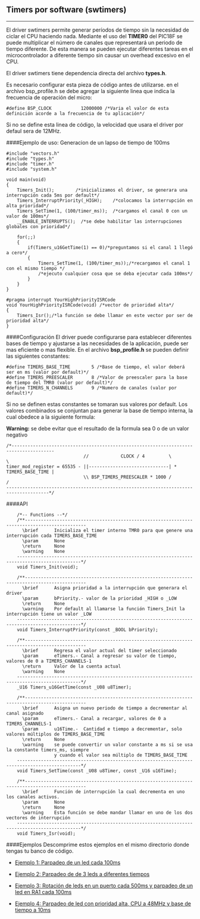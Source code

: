 Timers por software (swtimers)
-----------------------------
------------
El driver swtimers permite generar períodos de tiempo sin la necesidad de ciclar el CPU haciendo nada. Mediante el uso del **TIMER0** del PIC18F se puede multiplicar el número de canales que representará un periodo de tiempo diferente. De esta manera se pueden ejecutar diferentes tareas en el microcontrolador a diferente tiempo sin  causar un overhead excesivo en el CPU.

El driver swtimers tiene dependencia directa del archivo **types.h**.

Es necesario configurar esta pieza de código antes de utilizarse. en el archivo bsp_profile.h se debe agregar la siguiente linea que indica la frecuencia de operación del micro:
```
#define BSP_CLOCK           12000000 /*Varia el valor de esta definición acorde a la frecuencia de tu aplicación*/
```
Si no se define esta linea de código, la velocidad que usara el driver por defaul sera de 12MHz.

####Ejemplo de uso:
Generacion de un lapso de tiempo de 100ms
```
#include "vectors.h"
#include "types.h"
#include "timer.h"
#include "system.h"

void main(void)
{
	Timers_Init();        /*inicializamos el driver, se generara una interrupción cada 5ms por default*/
	Timers_InterruptPriority(_HIGH);    /*colocamos la interrupción en alta prioridad*/
	Timers_SetTime(1, (100/timer_ms));  /*cargamos el canal 0 con un valor de 100ms*/
	__ENABLE_INTERRUPTS();  /*se debe habilitar las interrupciones globales con prioridad*/
	
	for(;;)
	{
		if(Timers_u16GetTime(1) == 0)/*preguntamos si el canal 1 llegó a cero*/
 		{
        	Timers_SetTime(1, (100/timer_ms));/*recargamos el canal 1 con el mismo tiempo */          
        	/*ejecuto cualquier cosa que se deba ejecutar cada 100ms*/
 		}
	}
}
 
#pragma interrupt YourHighPriorityISRCode
void YourHighPriorityISRCode(void) /*vector de prioridad alta*/
{
    Timers_Isr();/*la función se debe llamar en este vector por ser de prioridad alta*/
}
```

####Configuración
El driver puede configurarse para establecer diferentes bases de tiempo y ajustarse a las necesidades de la aplicación, puede ser mas eficiente o mas flexible.
En el archivo **bsp_profile.h** se pueden definir las siguientes constantes:
```
#define TIMERS_BASE_TIME        5 /*Base de tiempo, el valor deberá ser en ms (valor por default)*/
#define TIMERS_PREESCALER       8 /*Valor de preescaler para la base de tiempo del TMR0 (valor por default)*/
#define TIMERS_N_CHANNELS       9 /*Numero de canales (valor por default)*/
```
Si no se definen estas constantes se tomaran sus valores por default.
Los valores combinados se conjuntan para generar la base de tiempo interna, la cual obedece a la siguiente formula:

**Warning:** se debe evitar que el resultado de la formula sea 0 o de un valor negativo
```
/*--------------------------------------------------------------------------------------
                             //            CLOCK / 4         \                    \
timer_mod_register = 65535 - ||------------------------------| * TIMERS_BASE_TIME |
                             \\ BSP_TIMERS_PREESCALER * 1000 /                    /
--------------------------------------------------------------------------------------*/
```  
 
####API
```
	/*-- Functions --*/
    /**---------------------------------------------------------------------------------------------    
      \brief      Inicializa el timer interno TMR0 para que genere una interrupción cada TIMERS_BASE_TIME
      \param	  None
      \return     None
      \warning	  None   	
    ----------------------------------------------------------------------------------------------*/
    void Timers_Init(void);
	
    /**---------------------------------------------------------------------------------------------
      \brief      Asigna prioridad a la interrupción que generara el driver
      \param	  bPriority.- valor de la prioridad _HIGH o _LOW
      \return     None
      \warning	  Por default al llamarse la función Timers_Init la interrupción tiene un valor _LOW
    ----------------------------------------------------------------------------------------------*/
    void Timers_InterruptPriority(const _BOOL bPriority);

    /**---------------------------------------------------------------------------------------------
      \brief      Regresa el valor actual del timer seleccionado
      \param	  eTimers.- Canal a regresar su valor de tiempo, valores de 0 a TIMERS_CHANNELS-1
      \return     Valor de la cuenta actual
      \warning	  None   	
    ----------------------------------------------------------------------------------------------*/
    _U16 Timers_u16GetTime(const _U08 u8Timer);
	
    /**---------------------------------------------------------------------------------------------    
      \brief      Asigna un nuevo periodo de tiempo a decrementar al canal asignado
      \param	  eTimers.- Canal a recargar, valores de 0 a TIMERS_CHANNELS-1 
      \param	  u16Time.-  Cantidad e tiempo a decrementar, solo valores múltiplos de TIMERS_BASE_TIME
      \return     None
      \warning	  se puede convertir un valor constante a ms si se usa la constante timers_ms, siempre 
				  y cuando el valor sea múltiplo de TIMERS_BASE_TIME    	
    ----------------------------------------------------------------------------------------------*/
    void Timers_SetTime(const _U08 u8Timer, const _U16 u16Time);

    /**---------------------------------------------------------------------------------------------
      \brief      Función de interrupción la cual decrementa en uno los canales activos.
      \param	  None
      \return     None
      \warning	  Esta función se debe mandar llamar en uno de los dos vectores de interrupción
    ----------------------------------------------------------------------------------------------*/
    void Timers_Isr(void);

```
####Ejemplos
Descomprime estos ejemplos en el mismo directorio donde tengas tu banco de código.

- [Ejemplo 1: Parpadeo de un led cada 100ms][1]
- [Ejemplo 2: Parpadeo de de 3 leds a diferentes tiempos][2]
- [Ejemplo 3: Rotación de leds en un puerto cada 500ms y parpadeo de un led en RA1 cada 100ms][3]
- [Ejemplo 4: Parpadeo de led con prioridad alta, CPU a 48MHz y base de tiempo a 10ms][4]


  [1]: http://www.hotboards.org/images/codigo/8bits/examples/swtimers1.zip
  [2]: http://www.hotboards.org/images/codigo/8bits/examples/swtimers2.zip
  [3]: http://www.hotboards.org/images/codigo/8bits/examples/swtimers3.zip
  [4]: http://www.hotboards.org/images/codigo/8bits/examples/swtimers4.zip




